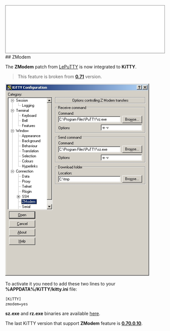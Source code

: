 <div style="text-align: center;"><iframe src="gad.html" frameborder="0" scrolling="no" style="border: 1px solid gray; padding: 0; overflow:hidden; scrolling: no; top:0; left: 0; width: 100%;" onload="this.style.height=(this.contentWindow.document.body.scrollHeight+5)+'px';"></iframe></div>
## ZModem

The **ZModem** patch from [LePuTTY](http://leputty.sourceforge.net/ "LePuTTY") is now integrated to **KiTTY**.

> This feature is broken from **[0.71](0.71.md)** version.

![](../img/config_zmodem.jpg)

To activate it you need to add these two lines to your **%APPDATA%/KiTTY/kitty.ini** file:

    [KiTTY]
    zmodem=yes

**sz.exe** and **rz.exe** binaries are available [here](../files/kitty_zmodem.zip "ZModem tools").

The last KiTTY version that support **ZModem** feature is **[0.70.0.10](https://www.fosshub.com/KiTTY-old.html?dwl=kitty-0.70.0.10.exe)**.
 
